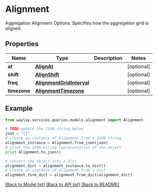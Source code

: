 # Alignment

Aggregation Alignment Options.  Specifies how the aggregation grid is aligned.

## Properties

Name | Type | Description | Notes
------------ | ------------- | ------------- | -------------
**at** | [**AlignAt**](AlignAt.md) |  | [optional] 
**shift** | [**AlignShift**](AlignShift.md) |  | [optional] 
**freq** | [**AlignmentGridInterval**](AlignmentGridInterval.md) |  | [optional] 
**timezone** | [**AlignmentTimezone**](AlignmentTimezone.md) |  | [optional] 

## Example

```python
from waylay.services.queries.models.alignment import Alignment

# TODO update the JSON string below
json = "{}"
# create an instance of Alignment from a JSON string
alignment_instance = Alignment.from_json(json)
# print the JSON string representation of the object
print Alignment.to_json()

# convert the object into a dict
alignment_dict = alignment_instance.to_dict()
# create an instance of Alignment from a dict
alignment_form_dict = alignment.from_dict(alignment_dict)
```
[[Back to Model list]](../README.md#documentation-for-models) [[Back to API list]](../README.md#documentation-for-api-endpoints) [[Back to README]](../README.md)


